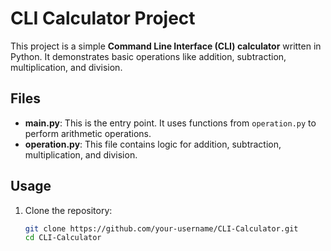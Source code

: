 # CLI Calculator Project

This project is a simple **Command Line Interface (CLI) calculator** written in Python. It demonstrates basic operations like addition, subtraction, multiplication, and division.

## Files
- **main.py**: This is the entry point. It uses functions from `operation.py` to perform arithmetic operations.
- **operation.py**: This file contains logic for addition, subtraction, multiplication, and division.

## Usage
1. Clone the repository:
   ```bash
   git clone https://github.com/your-username/CLI-Calculator.git
   cd CLI-Calculator
